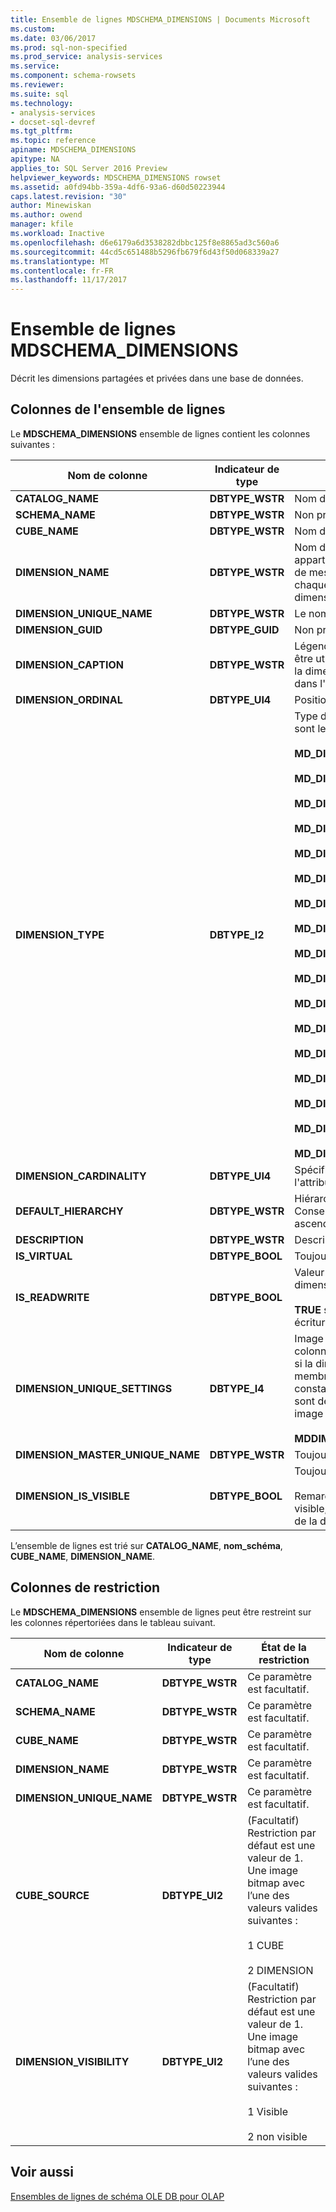 ```yaml
---
title: Ensemble de lignes MDSCHEMA_DIMENSIONS | Documents Microsoft
ms.custom: 
ms.date: 03/06/2017
ms.prod: sql-non-specified
ms.prod_service: analysis-services
ms.service: 
ms.component: schema-rowsets
ms.reviewer: 
ms.suite: sql
ms.technology:
- analysis-services
- docset-sql-devref
ms.tgt_pltfrm: 
ms.topic: reference
apiname: MDSCHEMA_DIMENSIONS
apitype: NA
applies_to: SQL Server 2016 Preview
helpviewer_keywords: MDSCHEMA_DIMENSIONS rowset
ms.assetid: a0fd94bb-359a-4df6-93a6-d60d50223944
caps.latest.revision: "30"
author: Minewiskan
ms.author: owend
manager: kfile
ms.workload: Inactive
ms.openlocfilehash: d6e6179a6d3538282dbbc125f8e8865ad3c560a6
ms.sourcegitcommit: 44cd5c651488b5296fb679f6d43f50d068339a27
ms.translationtype: MT
ms.contentlocale: fr-FR
ms.lasthandoff: 11/17/2017
---
```

# <a name="mdschemadimensions-rowset"></a>Ensemble de lignes MDSCHEMA_DIMENSIONS
  Décrit les dimensions partagées et privées dans une base de données.  
  
## <a name="rowset-columns"></a>Colonnes de l'ensemble de lignes  
 Le **MDSCHEMA_DIMENSIONS** ensemble de lignes contient les colonnes suivantes :  
  
|Nom de colonne|Indicateur de type| Description|  
|-----------------|--------------------|-----------------|  
|**CATALOG_NAME**|**DBTYPE_WSTR**|Nom de la base de données.|  
|**SCHEMA_NAME**|**DBTYPE_WSTR**|Non pris en charge.|  
|**CUBE_NAME**|**DBTYPE_WSTR**|Nom du cube.|  
|**DIMENSION_NAME**|**DBTYPE_WSTR**|Nom de la dimension. Si une dimension appartient à plusieurs cubes ou groupes de mesures, il existe une ligne pour chaque combinaison unique de dimension, groupe de mesures et cube.|  
|**DIMENSION_UNIQUE_NAME**|**DBTYPE_WSTR**|Le nom unique de la dimension.|  
|**DIMENSION_GUID**|**DBTYPE_GUID**|Non pris en charge.|  
|**DIMENSION_CAPTION**|**DBTYPE_WSTR**|Légende de la dimension. Celle-ci doit être utilisée lors de l'affichage du nom de la dimension à l'utilisateur, par exemple dans l'interface utilisateur ou les rapports.|  
|**DIMENSION_ORDINAL**|**DBTYPE_UI4**|Position de la dimension dans le cube.|  
|**DIMENSION_TYPE**|**DBTYPE_I2**|Type de la dimension. Les valeurs valides sont les suivantes :<br /><br /> **MD_DIMTYPE_UNKNOWN** (**0**)<br /><br /> **MD_DIMTYPE_TIME** (**1**)<br /><br /> **MD_DIMTYPE_MEASURE** (**2**)<br /><br /> **MD_DIMTYPE_OTHER** (**3**)<br /><br /> **MD_DIMTYPE_QUANTITATIVE** (**5**)<br /><br /> **MD_DIMTYPE_ACCOUNTS** (**6**)<br /><br /> **MD_DIMTYPE_CUSTOMERS** (**7**)<br /><br /> **MD_DIMTYPE_PRODUCTS** (**8**)<br /><br /> **MD_DIMTYPE_SCENARIO** (**9**)<br /><br /> **MD_DIMTYPE_UTILIY** (**10**)<br /><br /> **MD_DIMTYPE_CURRENCY** (**11**)<br /><br /> **MD_DIMTYPE_RATES** (**12**)<br /><br /> **MD_DIMTYPE_CHANNEL** (**13**)<br /><br /> **MD_DIMTYPE_PROMOTION** (**14**)<br /><br /> **MD_DIMTYPE_ORGANIZATION** (**15**)<br /><br /> **MD_DIMTYPE_BILL_OF_MATERIALS** (**16**)<br /><br /> **MD_DIMTYPE_GEOGRAPHY** (**17**)|  
|**DIMENSION_CARDINALITY**|**DBTYPE_UI4**|Spécifie le nombre de membres dans l'attribut de clé.|  
|**DEFAULT_HIERARCHY**|**DBTYPE_WSTR**|Hiérarchie à partir de la dimension. Conservée pour la compatibilité ascendante.|  
|**DESCRIPTION**|**DBTYPE_WSTR**|Description conviviale de la dimension.|  
|**IS_VIRTUAL**|**DBTYPE_BOOL**|Toujours **FALSE**.|  
|**IS_READWRITE**|**DBTYPE_BOOL**|Valeur booléenne indiquant si la dimension est activée en écriture.<br /><br /> **TRUE** si la dimension est activée en écriture.|  
|**DIMENSION_UNIQUE_SETTINGS**|**DBTYPE_I4**|Image bitmap qui spécifie quelles colonnes contiennent des valeurs uniques si la dimension ne contient que des membres possédant un nom unique. Les constantes de valeur binaire suivantes sont définies dans Msmd.pour cette image bitmap :<br /><br /> **MDDIMENSIONS_MEMBER_KEY_UNIQUE**|  
|**DIMENSION_MASTER_UNIQUE_NAME**|**DBTYPE_WSTR**|Toujours **NULL**.|  
|**DIMENSION_IS_VISIBLE**|**DBTYPE_BOOL**|Toujours **TRUE**.<br /><br /> Remarque : Une dimension n’est pas visible, sauf si un ou plusieurs hiérarchies de la dimension sont visibles.|  
  
 L’ensemble de lignes est trié sur **CATALOG_NAME**, **nom_schéma**, **CUBE_NAME**, **DIMENSION_NAME**.  
  
## <a name="restriction-columns"></a>Colonnes de restriction  
 Le **MDSCHEMA_DIMENSIONS** ensemble de lignes peut être restreint sur les colonnes répertoriées dans le tableau suivant.  
  
|Nom de colonne|Indicateur de type|État de la restriction|  
|-----------------|--------------------|-----------------------|  
|**CATALOG_NAME**|**DBTYPE_WSTR**|Ce paramètre est facultatif.|  
|**SCHEMA_NAME**|**DBTYPE_WSTR**|Ce paramètre est facultatif.|  
|**CUBE_NAME**|**DBTYPE_WSTR**|Ce paramètre est facultatif.|  
|**DIMENSION_NAME**|**DBTYPE_WSTR**|Ce paramètre est facultatif.|  
|**DIMENSION_UNIQUE_NAME**|**DBTYPE_WSTR**|Ce paramètre est facultatif.|  
|**CUBE_SOURCE**|**DBTYPE_UI2**|(Facultatif) Restriction par défaut est une valeur de 1. Une image bitmap avec l’une des valeurs valides suivantes :<br /><br /> 1 CUBE<br /><br /> 2 DIMENSION|  
|**DIMENSION_VISIBILITY**|**DBTYPE_UI2**|(Facultatif) Restriction par défaut est une valeur de 1. Une image bitmap avec l’une des valeurs valides suivantes :<br /><br /> 1 Visible<br /><br /> 2 non visible|  
  
## <a name="see-also"></a>Voir aussi  
 [Ensembles de lignes de schéma OLE DB pour OLAP](../../../analysis-services/schema-rowsets/ole-db-olap/ole-db-for-olap-schema-rowsets.md)  
  
  
